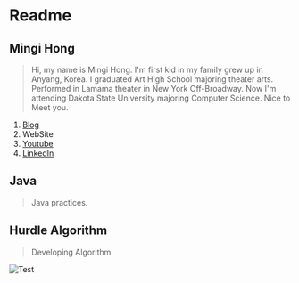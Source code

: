 Readme
======


## Mingi Hong
> Hi, my name is Mingi Hong. 
> I'm first kid in my family grew up in Anyang, Korea.
> I graduated Art High School majoring theater arts.
> Performed in Lamama theater in New York Off-Broadway.
> Now I'm attending Dakota State University majoring Computer Science.
> Nice to Meet you.
1. [Blog](https://blog.naver.com/cjsvndtjs1)
2. WebSite
3. [Youtube](https://www.youtube.com/channel/UC2eXwBPKsQ1OhcaZWdZw_hg)
4. [LinkedIn](https://www.linkedin.com/in/mingi-hong-630279ba/)

## Java
> Java practices.

## Hurdle Algorithm
> Developing Algorithm

![Test](https://postfiles.pstatic.net/MjAxODExMjNfMjIz/MDAxNTQyOTU0MjQ0MzA5.P_9cQOblrG-y6p4DmqbZzZWLVPQTKqMwwqg5GvZC-Qwg.fbcKoFYlLTSXuw2zBm34RAqAFyjsZgYTVvMcMfI0mwIg.PNG.cjsvndtjs1/%EC%8A%A4%ED%81%AC%EB%A6%B0%EC%83%B7_2018-11-23_%EC%98%A4%ED%9B%84_3.23.43.png?type=w966 "desc")
